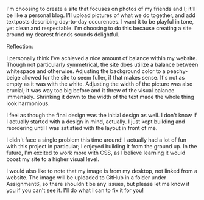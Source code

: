 I'm choosing to create a site that focuses on photos of my friends and I; it'll be like a personal blog. I'll upload pictures of what we do together, and add textposts describing day-to-day occurences. I want it to be playful in tone, yet clean and respectable. I'm choosing to do this because creating a site around my dearest friends sounds delightful.

Reflection:

I personally think I've achieved a nice amount of balance within my website. Though not particularly symmetrical, the site does utilize a balance between whitespace and otherwise. Adjusting the background color to a peachy-beige allowed for the site to seem fuller, if that makes sense. It's not as empty as it was with the white. Adjusting the width of the picture was also crucial; it was way too big before and it threw of the visual balance immensely. Shrinking it down to the width of the text made the whole thing look harmonious.

I feel as though the final design was the initial design as well. I don't know if I actually started with a design in mind, actually. I just kept building and reordering until I was satisfied with the layout in front of me.

I didn't face a single problem this time around! I actually had a lot of fun with this project in particular; I enjoyed building it from the ground up. In the future, I'm excited to work more with CSS, as I believe learning it would boost my site to a higher visual level.

I would also like to note that my image is from my desktop, not linked from a website. The image will be uploaded to GitHub in a folder under Assignment6, so there shouldn't be any issues, but please let me know if you if you can't see it. I'll do what I can to fix it for you! 